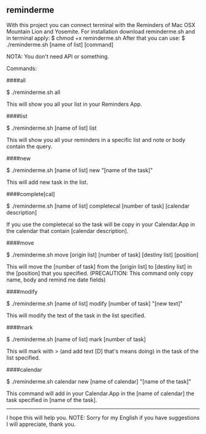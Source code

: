 reminderme
----
With this project you can connect terminal with the Reminders of Mac OSX Mountain Lion and Yosemite.
For installation download reminderme.sh and in terminal apply:
	$ chmod +x reminderme.sh
After that you can use:
	$ ./reminderme.sh [name of list] [command]

NOTA: You don't need API or something.


Commands:

####all

$ ./reminderme.sh all

This will show you all your list in your Reminders App.

####list

$ ./reminderme.sh [name of list] list

This will show you all your reminders in a specific list and note or body contain the query.

####new 

$ ./reminderme.sh [name of list] new "[name of the task]"

This will add new task in the list.

####complete[cal]

$ ./reminderme.sh [name of list] completecal [number of task] [calendar description]

If you use the completecal so the task will be copy in your Calendar.App in the calendar that contain
[calendar description].

####move
	
$ ./reminderme.sh move [origin list] [number of task] [destiny list] [position]

This will move the [number of task] from the [origin list] to [destiny list] in the [position] that you
specified. (PRECAUTION: This command only copy name, body and remind me date fields)

####modify
	
$ ./reminderme.sh [name of list] modify [number of task] "[new text]"

This will modify the text of the task in the list specified.

####mark
	
$ ./reminderme.sh [name of list] mark [number of task]

This will mark with > (and add text [D] that's means doing) in the task of the list specified.

####calendar

$ ./reminderme.sh calendar new [name of calendar] "[name of the task]"

This command will add in your Calendar.App in the [name of calendar] the task specified in [name of the task].


---

I hope this will help you.
NOTE: Sorry for my English if you have suggestions I will appreciate, thank you.



